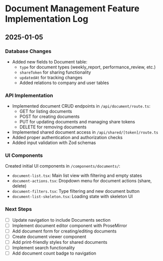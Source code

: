 # Document Management Feature Implementation Log

## 2025-01-05

### Database Changes
- Added new fields to Document table:
  - `type` for document types (weekly_report, performance_review, etc.)
  - `shareToken` for sharing functionality
  - `updatedAt` for tracking changes
  - Added relations to company and user tables

### API Implementation
- Implemented document CRUD endpoints in `/api/document/route.ts`:
  - GET for listing documents
  - POST for creating documents
  - PUT for updating documents and managing share tokens
  - DELETE for removing documents
- Implemented shared document access in `/api/shared/[token]/route.ts`
- Added proper authentication and authorization checks
- Added input validation with Zod schemas

### UI Components
Created initial UI components in `/components/documents/`:
- `document-list.tsx`: Main list view with filtering and empty states
- `document-actions.tsx`: Dropdown menu for document actions (share, delete)
- `document-filters.tsx`: Type filtering and new document button
- `document-list-skeleton.tsx`: Loading state with skeleton UI

### Next Steps
- [ ] Update navigation to include Documents section
- [ ] Implement document editor component with ProseMirror
- [ ] Add document form for creating/editing documents
- [ ] Create document viewer component
- [ ] Add print-friendly styles for shared documents
- [ ] Implement search functionality
- [ ] Add document count badge to navigation
